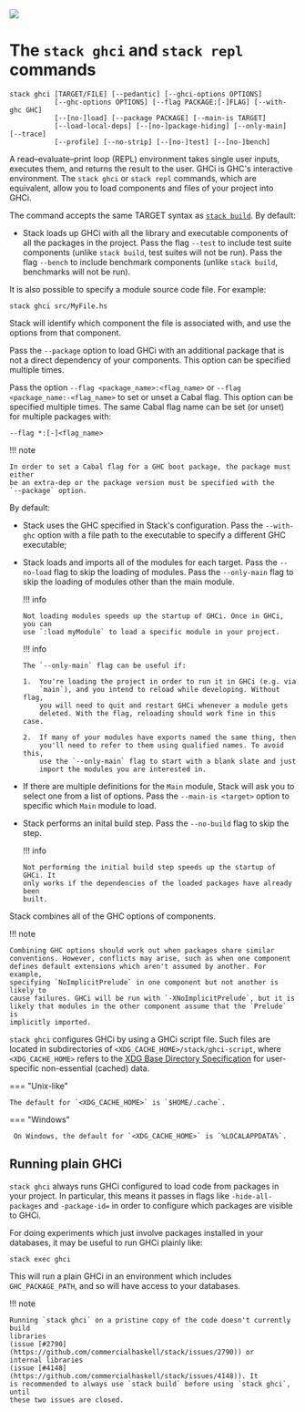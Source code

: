 <div class="hidden-warning"><a href="https://docs.haskellstack.org/"><img src="https://cdn.jsdelivr.net/gh/commercialhaskell/stack/doc/img/hidden-warning.svg"></a></div>

# The `stack ghci` and `stack repl` commands

~~~text
stack ghci [TARGET/FILE] [--pedantic] [--ghci-options OPTIONS]
           [--ghc-options OPTIONS] [--flag PACKAGE:[-]FLAG] [--with-ghc GHC]
           [--[no-]load] [--package PACKAGE] [--main-is TARGET]
           [--load-local-deps] [--[no-]package-hiding] [--only-main] [--trace]
           [--profile] [--no-strip] [--[no-]test] [--[no-]bench]
~~~

A read–evaluate–print loop (REPL) environment takes single user inputs, executes
them, and returns the result to the user. GHCi is GHC's interactive environment.
The `stack ghci` or `stack repl` commands, which are equivalent, allow you to
load components and files of your project into GHCi.

The command accepts the same TARGET syntax as
[`stack build`](build_command.md#target-syntax). By default:

* Stack loads up GHCi with all the library and executable components of all the
  packages in the project. Pass the flag `--test` to include test suite
  components (unlike `stack build`, test suites will not be run). Pass the flag
  `--bench` to include benchmark components (unlike `stack build`, benchmarks
  will not be run).

It is also possible to specify a module source code file. For example:

~~~text
stack ghci src/MyFile.hs
~~~

Stack will identify which component the file is associated with, and use the
options from that component.

Pass the `--package` option to load GHCi with an additional package that is not
a direct dependency of your components. This option can be specified multiple
times.

Pass the option `--flag <package_name>:<flag_name>` or
`--flag <package_name:-<flag_name>` to set or unset a Cabal flag. This option
can be specified multiple times. The same Cabal flag name can be set (or unset)
for multiple packages with:

~~~text
--flag *:[-]<flag_name>
~~~

!!! note

    In order to set a Cabal flag for a GHC boot package, the package must either
    be an extra-dep or the package version must be specified with the
    `--package` option.

By default:

*   Stack uses the GHC specified in Stack's configuration. Pass the `--with-ghc`
    option with a file path to the executable to specify a different GHC
    executable;

*   Stack loads and imports all of the modules for each target. Pass the
    `--no-load` flag to skip the loading of modules. Pass the `--only-main` flag
    to skip the loading of modules other than the main module.

    !!! info

        Not loading modules speeds up the startup of GHCi. Once in GHCi, you can
        use `:load myModule` to load a specific module in your project.

    !!! info

        The `--only-main` flag can be useful if:

        1.  You're loading the project in order to run it in GHCi (e.g. via
            `main`), and you intend to reload while developing. Without flag,
            you will need to quit and restart GHCi whenever a module gets
            deleted. With the flag, reloading should work fine in this case.

        2.  If many of your modules have exports named the same thing, then
            you'll need to refer to them using qualified names. To avoid this,
            use the `--only-main` flag to start with a blank slate and just
            import the modules you are interested in.

*   If there are multiple definitions for the `Main` module, Stack will ask you
    to select one from a list of options. Pass the `--main-is <target>` option
    to specific which `Main` module to load.

*   Stack performs an inital build step. Pass the `--no-build` flag to skip the
    step.

    !!! info

        Not performing the initial build step speeds up the startup of GHCi. It
        only works if the dependencies of the loaded packages have already been
        built.

Stack combines all of the GHC options of components.

!!! note

    Combining GHC options should work out when packages share similar
    conventions. However, conflicts may arise, such as when one component
    defines default extensions which aren't assumed by another. For example,
    specifying `NoImplicitPrelude` in one component but not another is likely to
    cause failures. GHCi will be run with `-XNoImplicitPrelude`, but it is
    likely that modules in the other component assume that the `Prelude` is
    implicitly imported.

`stack ghci` configures GHCi by using a GHCi script file. Such files are located
in subdirectories of `<XDG_CACHE_HOME>/stack/ghci-script`, where
`<XDG_CACHE_HOME>` refers to the
[XDG Base Directory Specification](https://specifications.freedesktop.org/basedir-spec/basedir-spec-latest.html)
for user-specific non-essential (cached) data.

=== "Unix-like"

    The default for `<XDG_CACHE_HOME>` is `$HOME/.cache`.

=== "Windows"

     On Windows, the default for `<XDG_CACHE_HOME>` is `%LOCALAPPDATA%`.

## Running plain GHCi

`stack ghci` always runs GHCi configured to load code from packages in your
project. In particular, this means it passes in flags like `-hide-all-packages`
and `-package-id=` in order to configure which packages are visible to GHCi.

For doing experiments which just involve packages installed in your databases,
it may be useful to run GHCi plainly like:

~~~text
stack exec ghci
~~~

This will run a plain GHCi in an environment which includes `GHC_PACKAGE_PATH`,
and so will have access to your databases.

!!! note

    Running `stack ghci` on a pristine copy of the code doesn't currently build
    libraries
    (issue [#2790](https://github.com/commercialhaskell/stack/issues/2790)) or
    internal libraries
    (issue [#4148](https://github.com/commercialhaskell/stack/issues/4148)). It
    is recommended to always use `stack build` before using `stack ghci`, until
    these two issues are closed.

